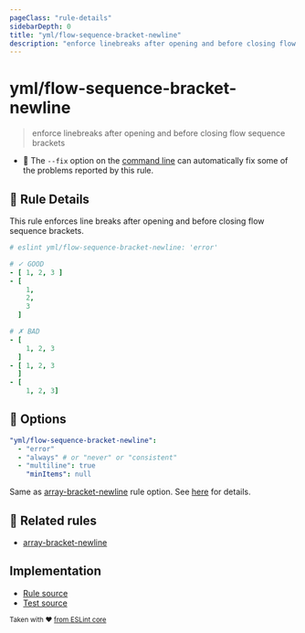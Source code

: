 ```yaml
---
pageClass: "rule-details"
sidebarDepth: 0
title: "yml/flow-sequence-bracket-newline"
description: "enforce linebreaks after opening and before closing flow sequence brackets"
---
```

# yml/flow-sequence-bracket-newline

> enforce linebreaks after opening and before closing flow sequence brackets

- :wrench: The `--fix` option on the [command line](https://eslint.org/docs/user-guide/command-line-interface#fixing-problems) can automatically fix some of the problems reported by this rule.

## :book: Rule Details

This rule enforces line breaks after opening and before closing flow sequence brackets.

<eslint-code-block fix>

```yaml
# eslint yml/flow-sequence-bracket-newline: 'error'

# ✓ GOOD
- [ 1, 2, 3 ]
- [
    1,
    2,
    3
  ]

# ✗ BAD
- [
    1, 2, 3
  ]
- [ 1, 2, 3
  ]
- [
    1, 2, 3]
```

</eslint-code-block>

## :wrench: Options

```yaml
"yml/flow-sequence-bracket-newline":
  - "error"
  - "always" # or "never" or "consistent"
  - "multiline": true
    "minItems": null
```

Same as [array-bracket-newline] rule option. See [here](https://eslint.org/docs/rules/array-bracket-newline#options) for details.

## :couple: Related rules

- [array-bracket-newline]

[array-bracket-newline]: https://eslint.org/docs/rules/array-bracket-newline

## Implementation

- [Rule source](https://github.com/ota-meshi/eslint-plugin-yml/blob/master/src/rules/flow-sequence-bracket-newline.ts)
- [Test source](https://github.com/ota-meshi/eslint-plugin-yml/blob/master/tests/src/rules/flow-sequence-bracket-newline.js)

<sup>Taken with ❤️ [from ESLint core](https://eslint.org/docs/rules/array-bracket-newline)</sup>
